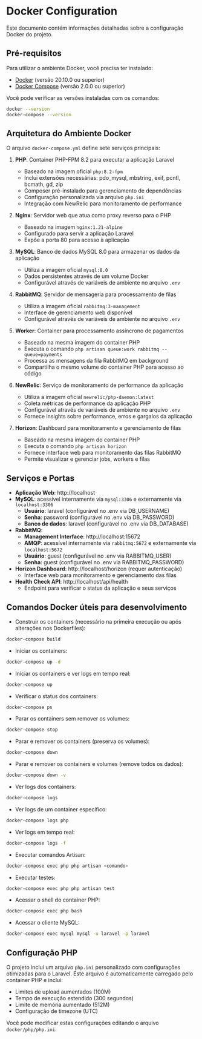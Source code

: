 <!--
@ia-instructions: update-on-read
description: Este arquivo deve ser revisado por IA sempre que lido.
goals:
  - Corrigir ortografia e gramática
  - Melhorar explicações técnicas
  - Garantir exemplos de código atualizados
rules:
  - Preserve formatação Markdown
  - Não apague seções existentes sem permissão explícita
-->
# Docker Configuration

Este documento contém informações detalhadas sobre a configuração Docker do projeto.

## Pré-requisitos

Para utilizar o ambiente Docker, você precisa ter instalado:

- [Docker](https://docs.docker.com/get-docker/) (versão 20.10.0 ou superior)
- [Docker Compose](https://docs.docker.com/compose/install/) (versão 2.0.0 ou superior)

Você pode verificar as versões instaladas com os comandos:
```bash
docker --version
docker-compose --version
```

## Arquitetura do Ambiente Docker

O arquivo `docker-compose.yml` define sete serviços principais:

1. **PHP**: Container PHP-FPM 8.2 para executar a aplicação Laravel
   - Baseado na imagem oficial `php:8.2-fpm`
   - Inclui extensões necessárias: pdo_mysql, mbstring, exif, pcntl, bcmath, gd, zip
   - Composer pré-instalado para gerenciamento de dependências
   - Configuração personalizada via arquivo `php.ini`
   - Integração com NewRelic para monitoramento de performance

2. **Nginx**: Servidor web que atua como proxy reverso para o PHP
   - Baseado na imagem `nginx:1.21-alpine`
   - Configurado para servir a aplicação Laravel
   - Expõe a porta 80 para acesso à aplicação

3. **MySQL**: Banco de dados MySQL 8.0 para armazenar os dados da aplicação
   - Utiliza a imagem oficial `mysql:8.0`
   - Dados persistentes através de um volume Docker
   - Configurável através de variáveis de ambiente no arquivo `.env`

4. **RabbitMQ**: Servidor de mensageria para processamento de filas
   - Utiliza a imagem oficial `rabbitmq:3-management`
   - Interface de gerenciamento web disponível
   - Configurável através de variáveis de ambiente no arquivo `.env`

5. **Worker**: Container para processamento assíncrono de pagamentos
   - Baseado na mesma imagem do container PHP
   - Executa o comando `php artisan queue:work rabbitmq --queue=payments`
   - Processa as mensagens da fila RabbitMQ em background
   - Compartilha o mesmo volume do container PHP para acesso ao código

6. **NewRelic**: Serviço de monitoramento de performance da aplicação
   - Utiliza a imagem oficial `newrelic/php-daemon:latest`
   - Coleta métricas de performance da aplicação PHP
   - Configurável através de variáveis de ambiente no arquivo `.env`
   - Fornece insights sobre performance, erros e gargalos da aplicação

7. **Horizon**: Dashboard para monitoramento e gerenciamento de filas
   - Baseado na mesma imagem do container PHP
   - Executa o comando `php artisan horizon`
   - Fornece interface web para monitoramento das filas RabbitMQ
   - Permite visualizar e gerenciar jobs, workers e filas

## Serviços e Portas

- **Aplicação Web**: http://localhost
- **MySQL**: acessível internamente via `mysql:3306` e externamente via `localhost:3306`
  - **Usuário**: laravel (configurável no .env via DB_USERNAME)
  - **Senha**: password (configurável no .env via DB_PASSWORD)
  - **Banco de dados**: laravel (configurável no .env via DB_DATABASE)
- **RabbitMQ**: 
  - **Management Interface**: http://localhost:15672
  - **AMQP**: acessível internamente via `rabbitmq:5672` e externamente via `localhost:5672`
  - **Usuário**: guest (configurável no .env via RABBITMQ_USER)
  - **Senha**: guest (configurável no .env via RABBITMQ_PASSWORD)
- **Horizon Dashboard**: http://localhost/horizon (requer autenticação)
  - Interface web para monitoramento e gerenciamento das filas
- **Health Check API**: http://localhost/api/health
  - Endpoint para verificar o status da aplicação e seus serviços

## Comandos Docker úteis para desenvolvimento

- Construir os containers (necessário na primeira execução ou após alterações nos Dockerfiles):
```bash
docker-compose build
```

- Iniciar os containers:
```bash
docker-compose up -d
```

- Iniciar os containers e ver logs em tempo real:
```bash
docker-compose up
```

- Verificar o status dos containers:
```bash
docker-compose ps
```

- Parar os containers sem remover os volumes:
```bash
docker-compose stop
```

- Parar e remover os containers (preserva os volumes):
```bash
docker-compose down
```

- Parar e remover os containers e volumes (remove todos os dados):
```bash
docker-compose down -v
```

- Ver logs dos containers:
```bash
docker-compose logs
```

- Ver logs de um container específico:
```bash
docker-compose logs php
```

- Ver logs em tempo real:
```bash
docker-compose logs -f
```

- Executar comandos Artisan:
```bash
docker-compose exec php php artisan <comando>
```

- Executar testes:
```bash
docker-compose exec php php artisan test
```

- Acessar o shell do container PHP:
```bash
docker-compose exec php bash
```

- Acessar o cliente MySQL:
```bash
docker-compose exec mysql mysql -u laravel -p laravel
```

## Configuração PHP

O projeto inclui um arquivo `php.ini` personalizado com configurações otimizadas para o Laravel. Este arquivo é automaticamente carregado pelo container PHP e inclui:

- Limites de upload aumentados (100M)
- Tempo de execução estendido (300 segundos)
- Limite de memória aumentado (512M)
- Configuração de timezone (UTC)

Você pode modificar estas configurações editando o arquivo `docker/php/php.ini`.
